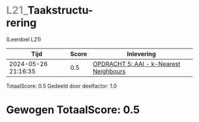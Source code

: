 #  <font color="#999999">L21_</font>Taakstructu-<br>rering                                                                                                                
(Leerdoel L21)

|Tijd|Score|Inlevering|
|---|---|---|
|2024-05-26 21:16:35 |0.5|<a href="https://canvas.hu.nl//courses/39753/assignments/284176/submissions/88779">OPDRACHT 5: AAI - k-Nearest Neighbours</a>|

TotaalScore: 0.5
Gedeeld door deelfactor: 1.0
# Gewogen TotaalScore: 0.5
